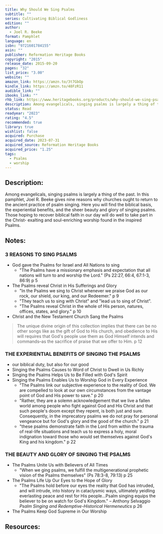 ```yaml
---
title: Why Should We Sing Psalms
subtitle: ""
series: Cultivating Biblical Godliness
edition: ""
author:
  - Joel R. Beeke
format: Pamphlet
language: en
isbn: "9721601784155"
asin: ""
publisher: Reformation Heritage Books
copyright: "2015"
release_date: 2015-09-20
pages: "32"
list_price: "3.00"
website: ""
amazon_link: https://amzn.to/3t7GbOp
kindle_link: https://amzn.to/48FzR11
audible_link: ""
ibooks_link: ""
rhb_link: https://www.heritagebooks.org/products/why-should-we-sing-psalms-cultivating-biblical-godliness-series-beeke.html
description: Among evangelicals, singing psalms is largely a thing of the past. In this pamphlet, Joel R. Beeke gives nine reasons why churches ought to return to the ancient practice of psalm singing. Here you will find the biblical basis, the experiential benefits, and the sheer beauty and glory of singing psalms. Those hoping to recover biblical faith in our day will do well to take part in the Christ-exalting and soul-enriching worship found in the inspired Psalms.
status: Read
readyear: "2023"
rating: "4.5"
recommended: true
library: true
wishlist: false
acquired: Purchase
acquired_date: 2023-07-31
acquired_source: Reformation Heritage Books
acquired_price: "1.25"
tags:
  - Psalms
  - worship
---
```

## Description:

Among evangelicals, singing psalms is largely a thing of the past. In this pamphlet, Joel R. Beeke gives nine reasons why churches ought to return to the ancient practice of psalm singing. Here you will find the biblical basis, the experiential benefits, and the sheer beauty and glory of singing psalms. Those hoping to recover biblical faith in our day will do well to take part in the Christ- exalting and soul-enriching worship found in the inspired Psalms.

## Notes:

### 3 REASONS TO SING PSALMS

- God gave the Psalms for Israel and All Nations to sing
	- "The Psalms have a missionary emphasis and expectation that all nations will turn to and worship the Lord." (Ps 22:27, 66:4, 67:1-3, 86:9) p 5
- The Psalms reveal Christ in His Sufferings and Glory
	- "In the Psalms we sing to Christ whenever we praise God as our rock, our shield, our king, and our Redeemer." p 9
	- "They teach us to sing with Christ" and "lead us to sing of Christ". 
	- "The Psalms reveal Christ in the whole of His person, natures, offices, states, and glory." p 10
- Christ and the New Testament Church Sang the Psalms

> The unique divine origin of this collection implies that there can be no other songs like as the gift of God to His church, and obedience to His will requires that God's people use them as God Himself intends and commands–as the sacrifice of praise that we offer to Him. p 12

### THE EXPERIENTIAL BENEFITS OF SINGING THE PSALMS

- our biblical duty, but also for our good
- Singing the Psalms Causes to Word of Christ to Dwell in Us Richly
- Singing the Psalms Helps Us to Be Filled with God's Spirit
- Singing the Psalms Enables Us to Worship God in Every Experience
	- "The Psalms link our subjective experience to the reality of God. We are compelled to look at our own circumstances from the vantage point of God and His power to save." p 20
	- "Rather, they are a solemn acknowledgement that we live a fallen world among people who fight against God and His Christ and that such people's doom except they repent, is both just and sure. Consequently, in the imprecatory psalms we do not pray for personal vengeance but for God's glory and the good of the church." p 21
	- "these psalms demonstrate faith in the Lord from within the trauma of real-life situations and teach us to express a holy, moral indignation toward those who would set themselves against God's King and his kingdom." p 22
### THE BEAUTY AND GLORY OF SINGING THE PSALMS

- The Psalms Unite Us with Believers of All Times
	- "When we ging psalms, we fulfill the multigenerational prophetic vision of the Psalms themselves" (Ps 78:3-8, 79:13) p 25
- The Psalms Life Up Our Eyes to the Hope of Glory
	- "The Psalms hold before our eyes the reality that God has intruded, and will intrude, into history in cataclysmic ways, ultimately yeidling everlasting peace and rest for His people...Psalm singing equips the believer to be on watch for God's Kingdom." – Anthony Selvaggio _Psalm Singing and Redemptive-Historical Hermeneutics_ p 26
- The Psalms Keep God Supreme in Our Worship 
## Resources:

